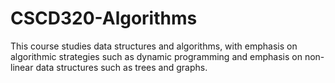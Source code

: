 # CSCD320-Algorithms
This course studies data structures and algorithms, 
with emphasis on algorithmic strategies such as dynamic 
programming and emphasis on non-linear data structures such 
as trees and graphs.
